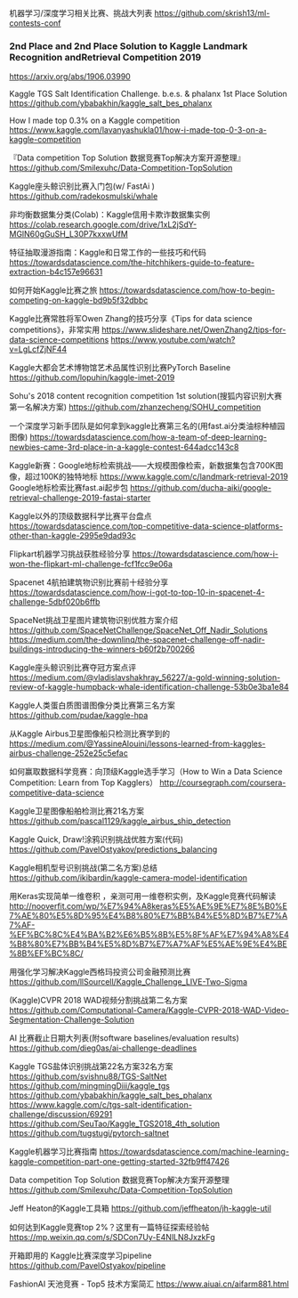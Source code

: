 机器学习/深度学习相关比赛、挑战大列表
https://github.com/skrish13/ml-contests-conf

### 2nd Place and 2nd Place Solution to Kaggle Landmark Recognition andRetrieval Competition 2019
https://arxiv.org/abs/1906.03990

Kaggle TGS Salt Identification Challenge. b.e.s. & phalanx 1st Place Solution
https://github.com/ybabakhin/kaggle_salt_bes_phalanx

How I made top 0.3% on a Kaggle competition
https://www.kaggle.com/lavanyashukla01/how-i-made-top-0-3-on-a-kaggle-competition

『Data competition Top Solution 数据竞赛Top解决方案开源整理』
https://github.com/Smilexuhc/Data-Competition-TopSolution

Kaggle座头鲸识别比赛入门包(w/ FastAi )
https://github.com/radekosmulski/whale

非均衡数据集分类(Colab)：Kaggle信用卡欺诈数据集实例
https://colab.research.google.com/drive/1xL2jSdY-MGlN60gGuSH_L30P7kxxwUfM

特征抽取漫游指南：Kaggle和日常工作的一些技巧和代码
https://towardsdatascience.com/the-hitchhikers-guide-to-feature-extraction-b4c157e96631

如何开始Kaggle比赛之旅
https://towardsdatascience.com/how-to-begin-competing-on-kaggle-bd9b5f32dbbc

Kaggle比赛常胜将军Owen Zhang的技巧分享《Tips for data science competitions》，非常实用
https://www.slideshare.net/OwenZhang2/tips-for-data-science-competitions
https://www.youtube.com/watch?v=LgLcfZjNF44


Kaggle大都会艺术博物馆艺术品属性识别比赛PyTorch Baseline
https://github.com/lopuhin/kaggle-imet-2019

Sohu's 2018 content recognition competition 1st solution(搜狐内容识别大赛第一名解决方案)
https://github.com/zhanzecheng/SOHU_competition

一个深度学习新手团队是如何拿到kaggle比赛第三名的(用fast.ai分类油棕种植园图像)
https://towardsdatascience.com/how-a-team-of-deep-learning-newbies-came-3rd-place-in-a-kaggle-contest-644adcc143c8

Kaggle新赛：Google地标检索挑战——大规模图像检索，新数据集包含700K图像，超过100K的独特地标
https://www.kaggle.com/c/landmark-retrieval-2019
Google地标检索比赛fast.ai起步包
https://github.com/ducha-aiki/google-retrieval-challenge-2019-fastai-starter

Kaggle以外的顶级数据科学比赛平台盘点
https://towardsdatascience.com/top-competitive-data-science-platforms-other-than-kaggle-2995e9dad93c

Flipkart机器学习挑战获胜经验分享
https://towardsdatascience.com/how-i-won-the-flipkart-ml-challenge-fcf1fcc9e06a

Spacenet 4航拍建筑物识别比赛前十经验分享
https://towardsdatascience.com/how-i-got-to-top-10-in-spacenet-4-challenge-5dbf020b6ffb

SpaceNet挑战卫星图片建筑物识别优胜方案介绍
https://github.com/SpaceNetChallenge/SpaceNet_Off_Nadir_Solutions
https://medium.com/the-downlinq/the-spacenet-challenge-off-nadir-buildings-introducing-the-winners-b60f2b700266

Kaggle座头鲸识别比赛夺冠方案点评
https://medium.com/@vladislavshakhray_56227/a-gold-winning-solution-review-of-kaggle-humpback-whale-identification-challenge-53b0e3ba1e84

Kaggle人类蛋白质图谱图像分类比赛第三名方案
https://github.com/pudae/kaggle-hpa

从Kaggle Airbus卫星图像船只检测比赛学到的
https://medium.com/@YassineAlouini/lessons-learned-from-kaggles-airbus-challenge-252e25c5efac

如何赢取数据科学竞赛：向顶级Kaggle选手学习（How to Win a Data Science Competition: Learn from Top Kagglers）
http://coursegraph.com/coursera-competitive-data-science

Kaggle卫星图像船舶检测比赛21名方案
https://github.com/pascal1129/kaggle_airbus_ship_detection

Kaggle Quick, Draw!涂鸦识别挑战优胜方案(代码)
https://github.com/PavelOstyakov/predictions_balancing

Kaggle相机型号识别挑战(第二名方案)总结
https://github.com/ikibardin/kaggle-camera-model-identification

用Keras实现简单一维卷积 ，亲测可用一维卷积实例，及Kaggle竞赛代码解读
http://nooverfit.com/wp/%E7%94%A8keras%E5%AE%9E%E7%8E%B0%E7%AE%80%E5%8D%95%E4%B8%80%E7%BB%B4%E5%8D%B7%E7%A7%AF-%EF%BC%8C%E4%BA%B2%E6%B5%8B%E5%8F%AF%E7%94%A8%E4%B8%80%E7%BB%B4%E5%8D%B7%E7%A7%AF%E5%AE%9E%E4%BE%8B%EF%BC%8C/

用强化学习解决Kaggle西格玛投资公司金融预测比赛
https://github.com/llSourcell/Kaggle_Challenge_LIVE-Two-Sigma

(Kaggle)CVPR 2018 WAD视频分割挑战第二名方案
https://github.com/Computational-Camera/Kaggle-CVPR-2018-WAD-Video-Segmentation-Challenge-Solution

AI 比赛截止日期大列表(附software baselines/evaluation results)
https://github.com/dieg0as/ai-challenge-deadlines

Kaggle TGS盐体识别挑战第22名方案32名方案
https://github.com/svishnu88/TGS-SaltNet
https://github.com/mingmingDiii/kaggle_tgs
https://github.com/ybabakhin/kaggle_salt_bes_phalanx
https://www.kaggle.com/c/tgs-salt-identification-challenge/discussion/69291
https://github.com/SeuTao/Kaggle_TGS2018_4th_solution
https://github.com/tugstugi/pytorch-saltnet

Kaggle机器学习比赛指南
https://towardsdatascience.com/machine-learning-kaggle-competition-part-one-getting-started-32fb9ff47426

Data competition Top Solution 数据竞赛Top解决方案开源整理
https://github.com/Smilexuhc/Data-Competition-TopSolution

Jeff Heaton的Kaggle工具箱
https://github.com/jeffheaton/jh-kaggle-util

如何达到Kaggle竞赛top 2%？这里有一篇特征探索经验帖
https://mp.weixin.qq.com/s/SDCon7Uy-E4NlLN8JxzkFg

开箱即用的 Kaggle比赛深度学习pipeline
https://github.com/PavelOstyakov/pipeline

FashionAI 天池竞赛 - Top5 技术方案简汇
https://www.aiuai.cn/aifarm881.html

